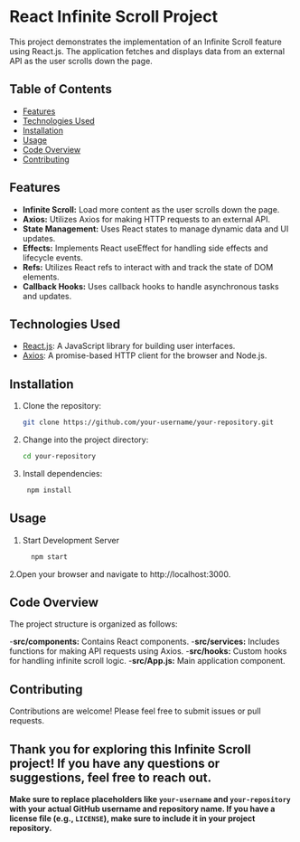 # React Infinite Scroll Project

This project demonstrates the implementation of an Infinite Scroll feature using React.js. The application fetches and displays data from an external API as the user scrolls down the page.

## Table of Contents

- [Features](#features)
- [Technologies Used](#technologies-used)
- [Installation](#installation)
- [Usage](#usage)
- [Code Overview](#code-overview)
- [Contributing](#contributing)

## Features

- **Infinite Scroll:** Load more content as the user scrolls down the page.
- **Axios:** Utilizes Axios for making HTTP requests to an external API.
- **State Management:** Uses React states to manage dynamic data and UI updates.
- **Effects:** Implements React useEffect for handling side effects and lifecycle events.
- **Refs:** Utilizes React refs to interact with and track the state of DOM elements.
- **Callback Hooks:** Uses callback hooks to handle asynchronous tasks and updates.

## Technologies Used

- [React.js](https://reactjs.org/): A JavaScript library for building user interfaces.
- [Axios](https://axios-http.com/): A promise-based HTTP client for the browser and Node.js.

## Installation

1. Clone the repository:

   ```bash
   git clone https://github.com/your-username/your-repository.git

2. Change into the project directory:
   
   ```bash
   cd your-repository

4. Install dependencies:

   ```bash
    npm install

## Usage

1. Start Development Server

   ```bash
     npm start

2.Open your browser and navigate to http://localhost:3000.

## Code Overview

The project structure is organized as follows:

-**src/components:** Contains React components.
-**src/services:** Includes functions for making API requests using Axios.
-**src/hooks:** Custom hooks for handling infinite scroll logic.
-**src/App.js:** Main application component.

## Contributing

Contributions are welcome! Please feel free to submit issues or pull requests.


## Thank you for exploring this Infinite Scroll project! If you have any questions or suggestions, feel free to reach out.

**Make sure to replace placeholders like `your-username` and `your-repository` with your actual GitHub username and repository name. If you have a license file (e.g., `LICENSE`), make sure to include it in your project repository.**

  

